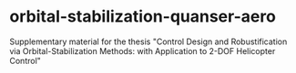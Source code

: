 # orbital-stabilization-quanser-aero
Supplementary material for the thesis "Control Design and Robustification via Orbital-Stabilization Methods: with Application to 2-DOF Helicopter Control"
